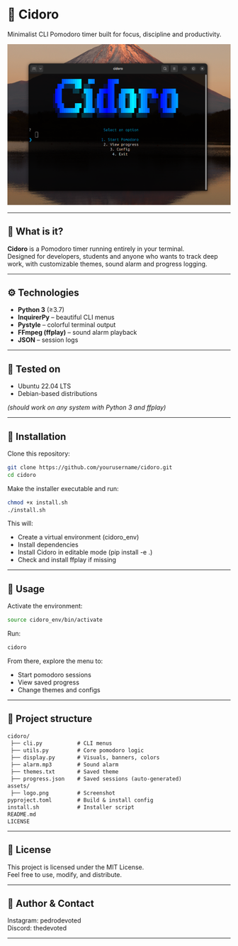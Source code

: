 # 🍅 Cidoro

Minimalist CLI Pomodoro timer built for focus, discipline and productivity.

![Cidoro Logo](assets/logo.png)


---

## 📌 What is it?

**Cidoro** is a Pomodoro timer running entirely in your terminal.  
Designed for developers, students and anyone who wants to track deep work, with customizable themes, sound alarm and progress logging.

---

## ⚙️ Technologies

- **Python 3** (≥3.7)
- **InquirerPy** – beautiful CLI menus
- **Pystyle** – colorful terminal output
- **FFmpeg (ffplay)** – sound alarm playback
- **JSON** – session logs

---

## 🧪 Tested on

- Ubuntu 22.04 LTS
- Debian-based distributions

*(should work on any system with Python 3 and ffplay)*

---

## 🚀 Installation

Clone this repository:

```bash
git clone https://github.com/yourusername/cidoro.git
cd cidoro
```

Make the installer executable and run:

```bash
chmod +x install.sh
./install.sh
```

This will:

- Create a virtual environment (cidoro_env)
- Install dependencies
- Install Cidoro in editable mode (pip install -e .)
- Check and install ffplay if missing

---

## 🍅 Usage

Activate the environment:

```bash
source cidoro_env/bin/activate
```

Run:

```bash
cidoro
```

From there, explore the menu to:

- Start pomodoro sessions
- View saved progress
- Change themes and configs

---

## 📁 Project structure

```
cidoro/
 ├── cli.py           # CLI menus
 ├── utils.py         # Core pomodoro logic
 ├── display.py       # Visuals, banners, colors
 ├── alarm.mp3        # Sound alarm
 ├── themes.txt       # Saved theme
 ├── progress.json    # Saved sessions (auto-generated)
assets/
 ├── logo.png         # Screenshot
pyproject.toml        # Build & install config
install.sh            # Installer script
README.md
LICENSE
```

---

## 📄 License

This project is licensed under the MIT License.  
Feel free to use, modify, and distribute.

---

## 👤 Author & Contact

Instagram: pedrodevoted  
Discord: thedevoted

---

